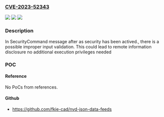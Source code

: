 ### [CVE-2023-52343](https://cve.mitre.org/cgi-bin/cvename.cgi?name=CVE-2023-52343)
![](https://img.shields.io/static/v1?label=Product&message=T760%2FT770%2FT820%2FS8000&color=blue)
![](https://img.shields.io/static/v1?label=Version&message=%3D%20Android12%2FAndroid13%2FAndroid14%20&color=brighgreen)
![](https://img.shields.io/static/v1?label=Vulnerability&message=n%2Fa&color=brighgreen)

### Description

In SecurityCommand message after as security has been actived., there is a possible improper input validation. This could lead to remote information disclosure no additional execution privileges needed

### POC

#### Reference
No PoCs from references.

#### Github
- https://github.com/fkie-cad/nvd-json-data-feeds

